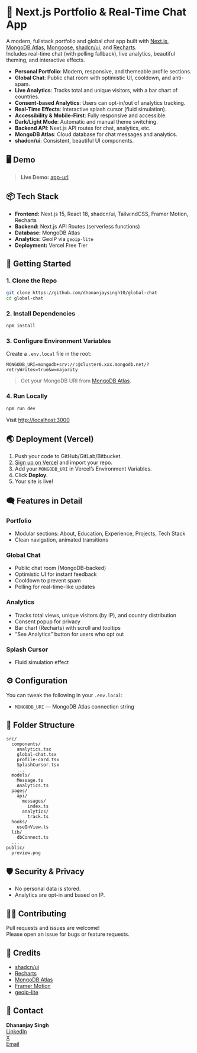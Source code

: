 # 🚀 Next.js Portfolio & Real-Time Chat App

A modern, fullstack portfolio and global chat app built with [Next.js](https://nextjs.org/), [MongoDB Atlas](https://www.mongodb.com/atlas), [Mongoose](https://mongoosejs.com/), [shadcn/ui](https://ui.shadcn.com/), and [Recharts](https://recharts.org/).  
Includes real-time chat (with polling fallback), live analytics, beautiful theming, and interactive effects.


- **Personal Portfolio**: Modern, responsive, and themeable profile sections.
- **Global Chat**: Public chat room with optimistic UI, cooldown, and anti-spam.
- **Live Analytics**: Tracks total and unique visitors, with a bar chart of countries.
- **Consent-based Analytics**: Users can opt-in/out of analytics tracking.
- **Real-Time Effects**: Interactive splash cursor (fluid simulation).
- **Accessibility & Mobile-First**: Fully responsive and accessible.
- **Dark/Light Mode**: Automatic and manual theme switching.
- **Backend API**: Next.js API routes for chat, analytics, etc.
- **MongoDB Atlas**: Cloud database for chat messages and analytics.
- **shadcn/ui**: Consistent, beautiful UI components.

## 🖥️ Demo

> **Live Demo:** [app-url](https://global-chat-tau.vercel.app/)

## 📦 Tech Stack

- **Frontend:** Next.js 15, React 18, shadcn/ui, TailwindCSS, Framer Motion, Recharts
- **Backend:** Next.js API Routes (serverless functions)
- **Database:** MongoDB Atlas
- **Analytics:** GeoIP via `geoip-lite`
- **Deployment:** Vercel Free Tier

## 🚀 Getting Started

### 1. **Clone the Repo**

```bash
git clone https://github.com/dhananjaysingh10/global-chat
cd global-chat
```

### 2. **Install Dependencies**

```bash
npm install
```

### 3. **Configure Environment Variables**

Create a `.env.local` file in the root:

```env
MONGODB_URI=mongodb+srv://:@cluster0.xxx.mongodb.net/?retryWrites=true&w=majority
```

> Get your MongoDB URI from [MongoDB Atlas](https://www.mongodb.com/atlas).

### 4. **Run Locally**

```bash
npm run dev
```

Visit [http://localhost:3000](http://localhost:3000)

## 🌏 Deployment (Vercel)

1. Push your code to GitHub/GitLab/Bitbucket.
2. [Sign up on Vercel](https://vercel.com/) and import your repo.
3. Add your `MONGODB_URI` in Vercel’s Environment Variables.
4. Click **Deploy**.
5. Your site is live!

## 🗨️ Features in Detail

### Portfolio

- Modular sections: About, Education, Experience, Projects, Tech Stack
- Clean navigation, animated transitions

### Global Chat

- Public chat room (MongoDB-backed)
- Optimistic UI for instant feedback
- Cooldown to prevent spam
- Polling for real-time-like updates 

### Analytics

- Tracks total views, unique visitors (by IP), and country distribution
- Consent popup for privacy
- Bar chart (Recharts) with scroll and tooltips
- “See Analytics” button for users who opt out

### Splash Cursor

- Fluid simulation effect

## ⚙️ Configuration

You can tweak the following in your `.env.local`:

- `MONGODB_URI` — MongoDB Atlas connection string

## 📝 Folder Structure

```
src/
  components/
    analytics.tsx
    global-chat.tsx
    profile-card.tsx
    SplashCursor.tsx
    ...
  models/
    Message.ts
    Analytics.ts
  pages/
    api/
      messages/
        index.ts
      analytics/
        track.ts
  hooks/
    useInView.ts
  lib/
    dbConnect.ts
  ...
public/
  preview.png
```

## 🛡️ Security & Privacy

- No personal data is stored.
- Analytics are opt-in and based on IP.

## 🧑‍💻 Contributing

Pull requests and issues are welcome!  
Please open an issue for bugs or feature requests.

## 🙏 Credits

- [shadcn/ui](https://ui.shadcn.com/)
- [Recharts](https://recharts.org/)
- [MongoDB Atlas](https://www.mongodb.com/atlas)
- [Framer Motion](https://www.framer.com/motion/)
- [geoip-lite](https://github.com/bluesmoon/node-geoip)

## 💬 Contact

**Dhananjay Singh**  
[LinkedIn](https://www.linkedin.com/in/dhananjay-singh-0335a5259/)  
[X](https://x.com/DhananjaySing_h)  
[Email](mailto:itsdhananjaysingh04@gmail.com
)

